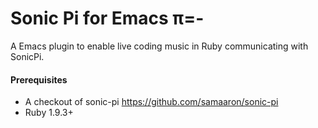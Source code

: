 # Sonic Pi for Emacs π=-

A Emacs plugin to enable live coding music in Ruby communicating with SonicPi.

#### Prerequisites

* A checkout of sonic-pi https://github.com/samaaron/sonic-pi
* Ruby 1.9.3+
